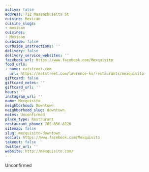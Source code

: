 ```yaml
---
active: false
address: 712 Massachusetts St
cuisine: Mexican
cuisine_slugs:
- mexican
cuisines:
- Mexican
curbside: false
curbside_instructions: ''
delivery: false
delivery_service_websites: ''
facebook_url: https://www.facebook.com/Mexquisito
food_urls:
- name: eatstreet.com
  url: https://eatstreet.com/lawrence-ks/restaurants/mexquisito
giftcard: false
giftcard_notes: ''
giftcard_url: ''
hours: ''
instagram_url: ''
name: Mexquisito
neighborhood: Downtown
neighborhood_slug: downtown
notes: Unconfirmed
place_type: Restaurant
restaurant_phone: 785-856-8226
sitemap: false
slug: mexquisito-downtown
social: https://www.facebook.com/Mexquisito
takeout: false
twitter_url: ''
website: http://mexquisito.com/
---
```


Unconfirmed